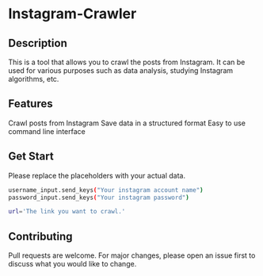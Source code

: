 # Instagram-Crawler

## Description
This is a tool that allows you to crawl the posts from Instagram. It can be used for various purposes such as data analysis, studying Instagram algorithms, etc.

## Features
Crawl posts from Instagram
Save data in a structured format
Easy to use command line interface

## Get Start
Please replace the placeholders with your actual data.
```bash
username_input.send_keys("Your instagram account name")
password_input.send_keys("Your instagram password")
```
```bash
url='The link you want to crawl.'
```

## Contributing
Pull requests are welcome. For major changes, please open an issue first to discuss what you would like to change.